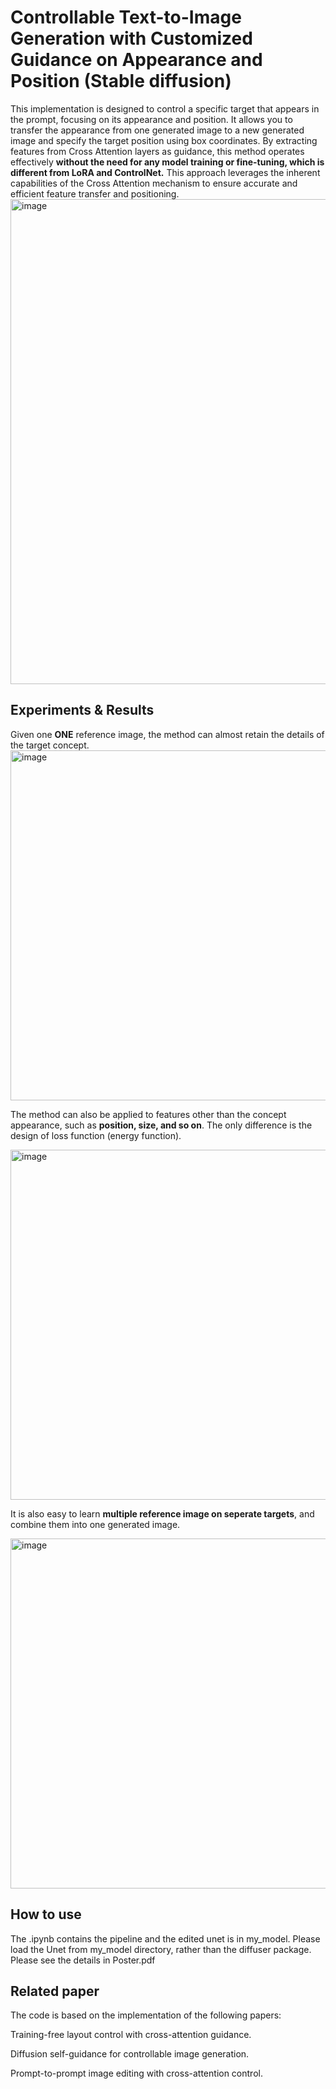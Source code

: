 # Controllable Text-to-Image Generation with Customized Guidance on Appearance and Position (Stable diffusion)

This implementation is designed to control a specific target that appears in the prompt, focusing on its appearance and position. It allows you to transfer the appearance from one generated image to a new generated image and specify the target position using box coordinates. By extracting features from Cross Attention layers as guidance, this method operates effectively **without the need for any model training or fine-tuning, which is different from LoRA and ControlNet.** This approach leverages the inherent capabilities of the Cross Attention mechanism to ensure accurate and efficient feature transfer and positioning.
<img width="776" alt="image" src="https://github.com/lindapu-1/TargetControl/assets/97086254/345a5255-f1e8-416b-9ec8-4ff9b0288a9b">


## Experiments & Results
Given one **ONE** reference image, the method can almost retain the details of the target concept.
<img width="560" alt="image" src="https://github.com/lindapu-1/TargetControl/assets/97086254/06f95ae7-efe2-4d02-9e0c-e27aa18ed3af">


The method can also be applied to features other than the concept appearance, such as **position, size, and so on**. The only difference is the design of loss function (energy function).

<img width="560" alt="image" src="https://github.com/lindapu-1/TargetControl/assets/97086254/8df5ef4d-30d7-4cd3-a79d-47c5af3c555b">


It is also easy to learn **multiple reference image on seperate targets**, and combine them into one generated image.

<img width="560" alt="image" src="https://github.com/lindapu-1/TargetControl/assets/97086254/b25fc7a5-5c28-473e-8425-40d7fd7d0f49">



## How to use
The .ipynb contains the pipeline and the edited unet is in my_model. Please load the Unet from my_model directory, rather than the diffuser package. 
Please see the details in Poster.pdf


## Related paper
The code is based on the implementation of the following papers: 

Training-free layout control with cross-attention guidance. 

Diffusion self-guidance for controllable image generation.

Prompt-to-prompt image editing with cross-attention control.



